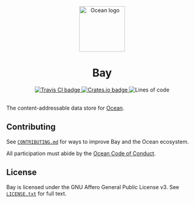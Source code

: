 <div align="center">
  <a href="https://www.oceanpkg.org">
    <!-- TODO: Make logo specific to Bay instead of reusing Ocean's -->
    <img src="https://www.oceanpkg.org/static/images/ocean-logo.svg"
         alt="Ocean logo"
         height="120" width="120">
  </a>
  <br>
  <h1>Bay</h1>
  <a href="https://travis-ci.com/oceanpkg/bay">
    <img src="https://travis-ci.com/oceanpkg/bay.svg?branch=master"
         alt="Travis CI badge">
  </a>
  <a href="https://crates.io/crates/bay">
    <img src="https://img.shields.io/crates/v/bay.svg"
         alt="Crates.io badge">
  </a>
  <img src="https://tokei.rs/b1/github/oceanpkg/bay" alt="Lines of code">
</div>
<br>

The content-addressable data store for [Ocean].

## Contributing

See [`CONTRIBUTING.md`] for ways to improve Bay and the Ocean ecosystem.

All participation must abide by the [Ocean Code of Conduct].

## License

Bay is licensed under the GNU Affero General Public License v3. See
[`LICENSE.txt`] for full text.

[Ocean]:                 https://github.com/oceanpkg/ocean
[Ocean Code of Conduct]: https://github.com/oceanpkg/ocean/blob/master/CODE_OF_CONDUCT.md

[`CONTRIBUTING.md`]: https://github.com/oceanpkg/bay/blob/master/CONTRIBUTING.md
[`LICENSE.txt`]:     https://github.com/oceanpkg/bay/blob/master/LICENSE.txt
